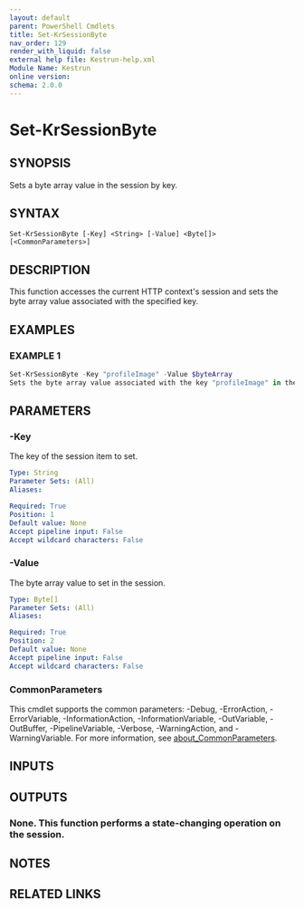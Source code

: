 ```yaml
---
layout: default
parent: PowerShell Cmdlets
title: Set-KrSessionByte
nav_order: 129
render_with_liquid: false
external help file: Kestrun-help.xml
Module Name: Kestrun
online version:
schema: 2.0.0
---
```


# Set-KrSessionByte

## SYNOPSIS
Sets a byte array value in the session by key.

## SYNTAX

```
Set-KrSessionByte [-Key] <String> [-Value] <Byte[]> [<CommonParameters>]
```

## DESCRIPTION
This function accesses the current HTTP context's session and sets the byte array value
associated with the specified key.

## EXAMPLES

### EXAMPLE 1
```powershell
Set-KrSessionByte -Key "profileImage" -Value $byteArray
Sets the byte array value associated with the key "profileImage" in the session to $byteArray.
```

## PARAMETERS

### -Key
The key of the session item to set.

```yaml
Type: String
Parameter Sets: (All)
Aliases:

Required: True
Position: 1
Default value: None
Accept pipeline input: False
Accept wildcard characters: False
```

### -Value
The byte array value to set in the session.

```yaml
Type: Byte[]
Parameter Sets: (All)
Aliases:

Required: True
Position: 2
Default value: None
Accept pipeline input: False
Accept wildcard characters: False
```

### CommonParameters
This cmdlet supports the common parameters: -Debug, -ErrorAction, -ErrorVariable, -InformationAction, -InformationVariable, -OutVariable, -OutBuffer, -PipelineVariable, -Verbose, -WarningAction, and -WarningVariable. For more information, see [about_CommonParameters](http://go.microsoft.com/fwlink/?LinkID=113216).

## INPUTS

## OUTPUTS

### None. This function performs a state-changing operation on the session.
## NOTES

## RELATED LINKS
